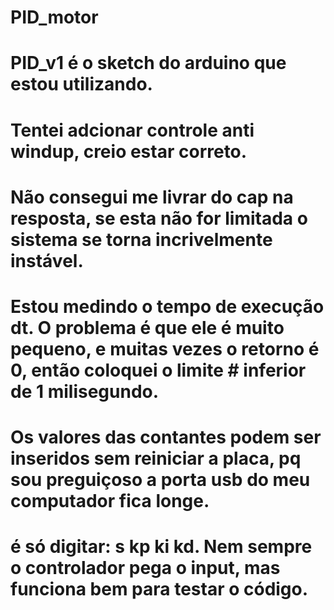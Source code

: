 # PID_motor
# PID_v1 é o sketch do arduino que estou utilizando.
# Tentei adcionar controle anti windup, creio estar correto.
# Não consegui me livrar do cap na resposta, se esta não for limitada o sistema se torna incrivelmente instável.
# Estou medindo o tempo de execução dt. O problema é que ele é muito pequeno, e muitas vezes o retorno é 0, então coloquei o limite # inferior de 1 milisegundo.


# Os valores das contantes podem ser inseridos sem reiniciar a placa, pq sou preguiçoso a porta usb do meu computador fica longe.
# é só digitar: s kp ki kd. Nem sempre o controlador pega o input, mas funciona bem para testar o código.
